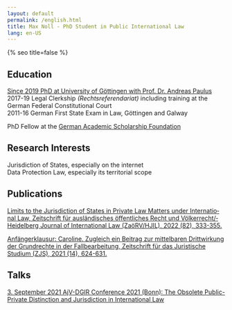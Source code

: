 ```yaml
---
layout: default
permalink: /english.html
title: Max Noll - PhD Student in Public International Law
lang: en-US
---
```

{% seo title=false %}
## Education
[Since 2019 PhD at University of Göttingen with Prof. Dr. Andreas Paulus](https://uni-goettingen.de/en/428947.html)  
2017-19 Legal Clerkship <i>(Rechtsreferendariat)</i> including training at the German Federal Constitutional Court  
2011-16 German First State Exam in Law, Göttingen and Galway  
  
PhD Fellow at the [German Academic Scholarship Foundation](https://www.studienstiftung.de/en/leitbild/)  

## Research Interests  
Jurisdiction of States, especially on the internet  
Data Protection Law, especially its territorial scope

## Publications
[Limits to the Juris&shy;diction of Sta&shy;tes in Priv&shy;ate Law Matters under Inter&shy;natio&shy;nal Law, Zeit&shy;schrift für aus&shy;länd&shy;isches öffent&shy;liches Recht und Völker&shy;recht/&shy;Heidel&shy;berg Jour&shy;nal of Inter&shy;nat&shy;ional Law (ZaöRV/&shy;HJIL), 2022 (82), 333-355.](https://www.nomos-elibrary.de/10.17104/0044-2348-2022-2-333/limits-to-the-jurisdiction-of-states-in-private-law-matters-under-international-law-jahrgang-82-2022-heft-2?page=1)  

[Anfänger&shy;klausur: Caroline. Zu&shy;gleich ein Bei&shy;trag zur mit&shy;tel&shy;baren Dritt&shy;wirk&shy;ung der Grund&shy;rech&shy;te in der Fall&shy;bear&shy;beit&shy;ung, Zeit&shy;schrift für das Jurist&shy;ische Studium (ZJS), 2021 (14), 624-631.](http://www.zjs-online.com/dat/artikel/2021_5_1551.pdf)
## Talks
[3. September 2021 AjV-DGIR Conference 2021 (Bonn): The Obsolete Public-Private Distinction and Jurisdiction in International Law](https://www.jura.uni-bonn.de/fileadmin/Fachbereich_Rechtswissenschaft/Einrichtungen/Institute/Voelkerrecht/AjV_Tagung_2021/AjV-DGIR_Conference_2021_Programme_short.pdf)
